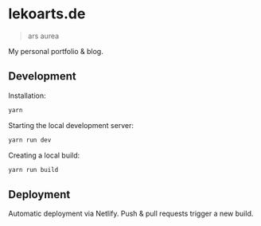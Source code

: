 # lekoarts.de
> ars aurea

My personal portfolio & blog.

## Development

Installation:
```bash
yarn
```

Starting the local development server:
```bash
yarn run dev
```

Creating a local build:
```bash
yarn run build
```

## Deployment

Automatic deployment via Netlify. Push & pull requests trigger a new build.